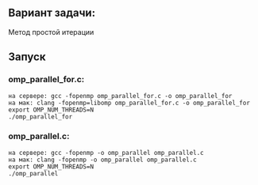 ## Вариант задачи:
Метод простой итерации

## Запуск
### omp_parallel_for.c:
    на сервере: gcc -fopenmp omp_parallel_for.c -o omp_parallel_for 
    на мак: clang -fopenmp=libomp omp_parallel_for.c -o omp_parallel_for
    export OMP_NUM_THREADS=N
    ./omp_parallel_for

### omp_parallel.c:
    на сервере: gcc -fopenmp -o omp_parallel omp_parallel.c
    на мак: clang -fopenmp -o omp_parallel omp_parallel.c
    export OMP_NUM_THREADS=N
    ./omp_parallel